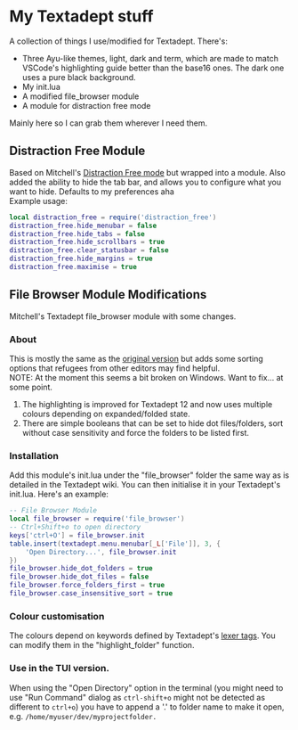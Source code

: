 # My Textadept stuff

A collection of things I use/modified for Textadept. There's:
- Three Ayu-like themes, light, dark and term, which are made to match VSCode's highlighting guide better than the base16 ones. The dark one uses a pure black background.
- My init.lua
- A modified file_browser module
- A module for distraction free mode

Mainly here so I can grab them wherever I need them.

## Distraction Free Module

Based on Mitchell's [Distraction Free mode](https://github.com/orbitalquark/textadept/wiki/DistractionFreeMode) but wrapped into a module.
Also added the ability to hide the tab bar, and allows you to configure what you want to hide. Defaults to my preferences aha </br>
Example usage:

```lua
local distraction_free = require('distraction_free')
distraction_free.hide_menubar = false
distraction_free.hide_tabs = false
distraction_free.hide_scrollbars = true
distraction_free.clear_statusbar = false
distraction_free.hide_margins = true
distraction_free.maximise = true
```

## File Browser Module Modifications
Mitchell's Textadept file_browser module with some changes.

### About

This is mostly the same as the [original version](https://github.com/orbitalquark/textadept/wiki/ta-filebrowser) but adds some sorting options that refugees from other editors may find helpful. <br>
NOTE: At the moment this seems a bit broken on Windows. Want to fix... at some point.

1) The highlighting is improved for Textadept 12 and now uses multiple colours depending on expanded/folded state.
2) There are simple booleans that can be set to hide dot files/folders, sort without case sensitivity and force the folders to be listed first.

### Installation

Add this module's init.lua under the "file_browser" folder the same way as is detailed in the Textadept wiki.
You can then initialise it in your Textadept's init.lua. Here's an example:

```lua
-- File Browser Module
local file_browser = require('file_browser')
-- Ctrl+Shift+o to open directory
keys['ctrl+O'] = file_browser.init
table.insert(textadept.menu.menubar[_L['File']], 3, {
    'Open Directory...', file_browser.init
})
file_browser.hide_dot_folders = true
file_browser.hide_dot_files = false
file_browser.force_folders_first = true
file_browser.case_insensitive_sort = true
```

### Colour customisation

The colours depend on keywords defined by Textadept's [lexer tags](https://orbitalquark.github.io/textadept/api.html#lexer).
You can modify them in the "highlight_folder" function.

### Use in the TUI version.

When using the "Open Directory" option in the terminal (you might need to use "Run Command" dialog as `ctrl-shift+o` might not be detected as different to `ctrl+o`) you have to append a '.' to folder name to make it open, e.g.
`/home/myuser/dev/myprojectfolder.`
